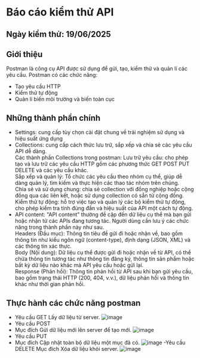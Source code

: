 # Báo cáo kiểm thử API

## Ngày kiểm thử: 19/06/2025

## Giới thiệu
Postman là công cụ API được sử dụng để gửi, tạo, kiểm thử và quản lí các yêu cầu. Postman có các chức năng:
- Tạo yêu cầu HTTP
- Kiểm thử tự động
- Quản lí biến môi trường và biến toàn cục

## Những thành phần chính
- Settings: cung cấp tùy chọn cài đặt chung về trải nghiệm sử dụng và hiệu suất ứng dụng
- Collections: cung cấp cách thức lưu trữ, sắp xếp và chia sẻ các yêu cầu API dễ dàng.  
Các thành phần Collections trong postman:
    Lưu trữ yêu cầu: cho phép tạo và lưu trữ các yêu cầu HTTP gồm các phương thức GET POST PUT DELETE và các yêu cầu khác.  
  Sắp xếp và quản lý: Tổ chức các yêu cầu theo nhóm cụ thể, giúp dễ dàng quản lý, tìm kiếm và thực hiện các thao tác nhóm trên chúng.  
  Chia sẻ và sử dụng chung: chia sẻ collection với đồng nghiệp hoặc cộng đồng qua các liên kết, hoặc sử dụng collection có sẵn từ cộng đồng.  
  Kiểm thử tự động: hỗ trợ việc tạo và quản lý các bộ kiểm thử tự động, cho phép kiểm tra tính đúng đắn và hiệu suất của API một cách tự động.  
- API content: "API content" thường đề cập đến dữ liệu cụ thể mà bạn gửi hoặc nhận từ các APIs đang tương tác. Người dùng cần lưu ý các chức năng trong thành phần này như sau.  
  Headers (Đầu mục): Thông tin tiêu đề gửi đi hoặc nhận về, bao gồm thông tin như kiểu ngôn ngữ (content-type), định dạng (JSON, XML) và các thông tin xác thực.  
  Body (Nội dung): Dữ liệu cụ thể được gửi đi hoặc nhận về từ API, có thể chứa thông tin tương tác như thông tin đăng ký, thông tin sản phẩm hoặc bất kỳ dữ liệu nào khác mà API yêu cầu hoặc gửi lại.  
  Response (Phản hồi): Thông tin phản hồi từ API sau khi bạn gửi yêu cầu, bao gồm trạng thái HTTP (200, 404, v.v.), dữ liệu phản hồi và thông tin khác như thời gian phản hồi.
## Thực hành các chức năng postman
- Yêu cầu GET Lấy dữ liệu từ server.
![image](https://github.com/user-attachments/assets/4fac691f-5303-46fa-bcd4-40506158aeed)
- Yêu cầu POST
- Mục đích Gửi dữ liệu mới lên server để tạo mới.
![image](https://github.com/user-attachments/assets/7b59e2f6-8fb0-40ac-bc83-d78486c6269f)
- Yêu cầu PUT
- Mục đich Cập nhật toàn bộ dữ liệu một mục đã có.
![image](https://github.com/user-attachments/assets/99f2d9e6-82dc-4220-95c2-ddd7860a0d78)
-Yêu cầu DELETE
Mục đích Xóa dữ liệu khỏi server.
![image](https://github.com/user-attachments/assets/fee09f85-4b1c-4d45-8b82-9333e21f2402)


